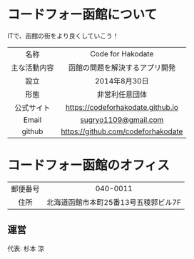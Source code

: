 # コードフォー函館について

ITで、函館の街をより良くしていこう！

|             |                                   |
|:-----------:|:---------------------------------:|
|名称         |Code for Hakodate                  |
|主な活動内容 |函館の問題を解決するアプリ開発     |
|設立         |2014年8月30日                      |
|形態         |非営利任意団体                     |
|公式サイト   |https://codeforhakodate.github.io  |
|Email        |sugryo1109@gmail.com               |
|github       |https://github.com/codeforhakodate |

# コードフォー函館のオフィス
|        |                                    |
|:------:|:----------------------------------:|
|郵便番号|040-0011                            |
|住所    |北海道函館市本町25番13号五稜郭ビル7F|

## 運営
代表: 杉本 涼
